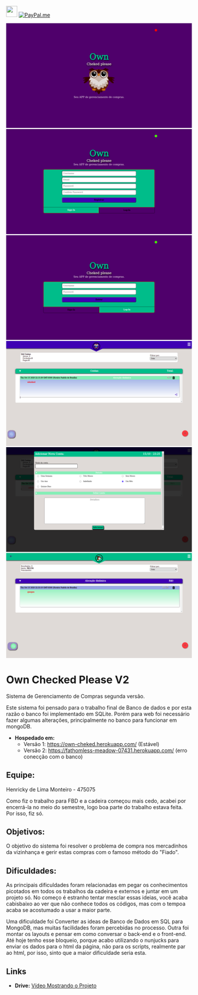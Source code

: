 <a href ="https://www.linkedin.com/in/henrickyl/"><img src="https://image.flaticon.com/icons/svg/174/174857.svg" width="30" height="30" /></a> 
[![PayPal.me](https://img.shields.io/badge/paypal-donate-119fde.svg)](https://www.paypal.com/cgi-bin/webscr?cmd=_donations&business=5EYBZRRUNZ7UA&currency_code=BRL&source=url)


<img src="./public/img/screenshot/1.png" alt="">
<img src="./public/img/screenshot/2.png" alt="">
<img src="./public/img/screenshot/3.png" alt="">
<img src="./public/img/screenshot/4.png" alt="">
<img src="./public/img/screenshot/5.png" alt="">
<img src="./public/img/screenshot/6.png" alt="">



# Own Checked Please V2

Sistema de Gerenciamento de Compras segunda versão.

Este sistema foi pensado para o trabalho final de Banco de dados e por esta razão o banco foi implementado em SQLite. Porém para web foi necessário fazer algumas alterações, principalmente no banco para funcionar em mongoDB.

* **Hospedado em:**
    - Versão 1: https://own-cheked.herokuapp.com/ (Estável)
    - Versão 2: https://fathomless-meadow-07431.herokuapp.com/ (erro conecção com o banco)

## Equipe:

Henricky de Lima Monteiro - 475075

Como fiz o trabalho para FBD e a cadeira começou mais cedo, acabei por encerrá-la no meio do semestre, logo boa parte do trabalho estava feita. Por isso, fiz só.

## Objetivos:
O objetivo do sistema foi resolver o problema de compra nos mercadinhos da vizinhança e gerir estas compras com o famoso método do "Fiado".

## Dificuldades: 

As principais dificuldades foram relacionadas em pegar os conhecimentos picotados em todos os trabalhos da cadeira e externos e juntar em um projeto só. No começo é estranho tentar mesclar essas ideias, você acaba cabisbaixo ao ver que não conhece todos os códigos, mas com o tempoa acaba se acostumado a usar a maior parte.

Uma dificuldade foi Converter as ideas de Banco de Dados em SQL para MongoDB, mas muitas facilidades foram percebidas no processo. Outra foi montar os layouts e pensar em como conversar o back-end e o front-end. Até hoje tenho esse bloqueio, porque acabo utilizando o nunjucks para enviar os dados para o html da página, não para os scripts, realmente par ao html, por isso, sinto que a maior dificuldade seria esta.


## Links

* **Drive:** [Vídeo Mostrando o Projeto](https://drive.google.com/file/d/1PQTAl9Dk6QlVMBPEfoBE3hq_lDekgA-O/view?usp=sharing)